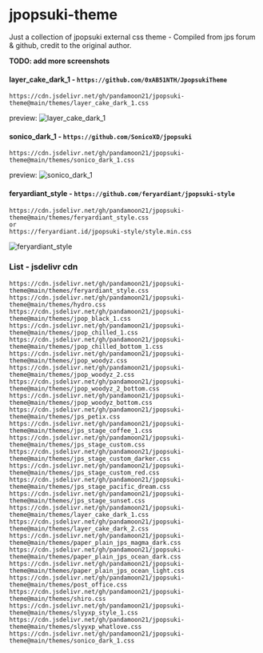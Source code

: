 # jpopsuki-theme
Just a collection of jpopsuki external css theme - Compiled from jps forum & github, credit to the original author.

**TODO: add more screenshots**

#### layer_cake_dark_1 - `https://github.com/0xAB51NTH/JpopsukiTheme`
```
https://cdn.jsdelivr.net/gh/pandamoon21/jpopsuki-theme@main/themes/layer_cake_dark_1.css
```
preview:
![layer_cake_dark_1](https://i.postimg.cc/Sxx9Xcc1/msedge-y-N34h6-Si-Vf.png)

#### sonico_dark_1 - `https://github.com/SonicoXD/jpopsuki`
```
https://cdn.jsdelivr.net/gh/pandamoon21/jpopsuki-theme@main/themes/sonico_dark_1.css
```
preview:
![sonico_dark_1](https://i.postimg.cc/bvKSFMW4/msedge-Rflzr-WBw-Tg.png)

#### feryardiant_style - `https://github.com/feryardiant/jpopsuki-style`
```
https://cdn.jsdelivr.net/gh/pandamoon21/jpopsuki-theme@main/themes/feryardiant_style.css
or
https://feryardiant.id/jpopsuki-style/style.min.css
```
![feryardiant_style](https://i.postimg.cc/Z5pGdyZ3/00-Cover.png)


### List - jsdelivr cdn
```
https://cdn.jsdelivr.net/gh/pandamoon21/jpopsuki-theme@main/themes/feryardiant_style.css
https://cdn.jsdelivr.net/gh/pandamoon21/jpopsuki-theme@main/themes/hydro.css
https://cdn.jsdelivr.net/gh/pandamoon21/jpopsuki-theme@main/themes/jpop_black_1.css
https://cdn.jsdelivr.net/gh/pandamoon21/jpopsuki-theme@main/themes/jpop_chilled_1.css
https://cdn.jsdelivr.net/gh/pandamoon21/jpopsuki-theme@main/themes/jpop_chilled_bottom_1.css
https://cdn.jsdelivr.net/gh/pandamoon21/jpopsuki-theme@main/themes/jpop_woodyz.css
https://cdn.jsdelivr.net/gh/pandamoon21/jpopsuki-theme@main/themes/jpop_woodyz_2.css
https://cdn.jsdelivr.net/gh/pandamoon21/jpopsuki-theme@main/themes/jpop_woodyz_2_bottom.css
https://cdn.jsdelivr.net/gh/pandamoon21/jpopsuki-theme@main/themes/jpop_woodyz_bottom.css
https://cdn.jsdelivr.net/gh/pandamoon21/jpopsuki-theme@main/themes/jps_petix.css
https://cdn.jsdelivr.net/gh/pandamoon21/jpopsuki-theme@main/themes/jps_stage_coffee_1.css
https://cdn.jsdelivr.net/gh/pandamoon21/jpopsuki-theme@main/themes/jps_stage_custom.css
https://cdn.jsdelivr.net/gh/pandamoon21/jpopsuki-theme@main/themes/jps_stage_custom_darker.css
https://cdn.jsdelivr.net/gh/pandamoon21/jpopsuki-theme@main/themes/jps_stage_custom_red.css
https://cdn.jsdelivr.net/gh/pandamoon21/jpopsuki-theme@main/themes/jps_stage_pacific_dream.css
https://cdn.jsdelivr.net/gh/pandamoon21/jpopsuki-theme@main/themes/jps_stage_sunset.css
https://cdn.jsdelivr.net/gh/pandamoon21/jpopsuki-theme@main/themes/layer_cake_dark_1.css
https://cdn.jsdelivr.net/gh/pandamoon21/jpopsuki-theme@main/themes/layer_cake_dark_2.css
https://cdn.jsdelivr.net/gh/pandamoon21/jpopsuki-theme@main/themes/paper_plain_jps_magma_dark.css
https://cdn.jsdelivr.net/gh/pandamoon21/jpopsuki-theme@main/themes/paper_plain_jps_ocean_dark.css
https://cdn.jsdelivr.net/gh/pandamoon21/jpopsuki-theme@main/themes/paper_plain_jps_ocean_light.css
https://cdn.jsdelivr.net/gh/pandamoon21/jpopsuki-theme@main/themes/post_office.css
https://cdn.jsdelivr.net/gh/pandamoon21/jpopsuki-theme@main/themes/shiro.css
https://cdn.jsdelivr.net/gh/pandamoon21/jpopsuki-theme@main/themes/slyyxp_style_1.css
https://cdn.jsdelivr.net/gh/pandamoon21/jpopsuki-theme@main/themes/slyyxp_whatlove.css
https://cdn.jsdelivr.net/gh/pandamoon21/jpopsuki-theme@main/themes/sonico_dark_1.css
```